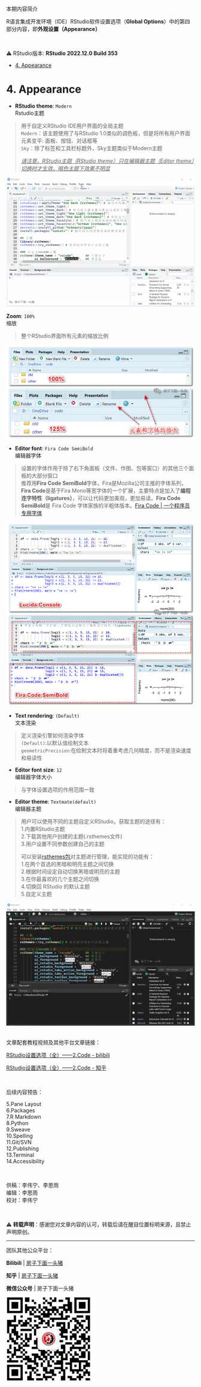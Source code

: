 
本期内容简介  

R语言集成开发环境（IDE）RStudio软件设置选项（**Global Options**）中的第四部分内容，即**外观设置（Appearance）**  
  
<br>  

:warning: RStudio版本: **RStudio 2022.12.0 Build 353**   

- [4. Appearance](#4-Appearance)  

#  4. Appearance  
  
- **RStudio theme**: `Modern`  
  Rstudio主题  
> 用于自定义RStudio IDE用户界面的全局主题  
> `Modern`：该主题使用了与RStudio 1.0类似的调色板，但是将所有用户界面元素变平: 面板、按钮、对话框等  
> `Sky`：除了标签和工具栏标题外，Sky主题类似于Modern主题  
>  
>  _<u>请注意，RStudio主题（RStudio theme）只在编辑器主题（Editor theme）切换时才生效，暗色主题下效果不明显</u>_  
  
![RStudio主题](/RStudio设置选项/Appearance/image/RStudio主题.gif)  
  
**Zoom**: `100%`  
  缩放  
> 整个RStudio界面所有元素的缩放比例  
  
![全局缩放](/RStudio设置选项/Appearance/image/全局缩放.png)  
  
- **Editor font**: `Fira Code SemiBold`  
  编辑器字体  
> 设置的字体作用于除了右下角面板（文件、作图、包等窗口）的其他三个面板的大部分窗口  
> 推荐用**Fira Code SemiBold**字体，Fira是Mozilla公司主推的字体系列，**Fira Code**是基于Fira Mono等宽字体的一个扩展，主要特点是加入了**编程连字特性（ligatures）**，可以让代码更加美观，更加易读。**Fira Code SemiBold**是 Fira Code 字体家族的半粗体版本。[Fira Code | 一个程序员专用字体](https://zhuanlan.zhihu.com/p/28134371)  
  
![Fira字体](/RStudio设置选项/Appearance/image/Fira字体.png)  
  
- **Text rendering**: `(Default)`  
  文本渲染  
>  定义渲染引擎如何渲染字体   
>  `(Default)`:以默认值绘制文本  
>  `geometricPrecision`:在绘制文本时将着重考虑几何精度，而不是渲染速度和易读性  
  
- **Editor font size**: `12`  
编辑器字体大小  
> 与字体设置选项的作用范围一致  
  
- **Editor theme**: `Textmate(default)`  
  编辑器主题  
> 用户可以使用不同的主题自定义RStudio。获取主题的途径有：  
> 1.内置RStudio主题  
> 2.下载其他用户创建的主题(.rsthemes文件)  
> 3.用户设置不同参数创建自己的主题  
>  
> 可以安装[rsthemes包](https://github.com/gadenbuie/rsthemes)对主题进行管理，能实现的功能有：  
> 1.在两个首选的黑暗和明亮主题之间切换  
> 2.根据时间设定自动切换黑暗或明亮的主题  
> 3.在你最喜欢的几个主题之间切换  
> 4.切换回 RStudio 的默认主题  
> 5.自定义主题  
  
![主题切换和rsthemes包](/RStudio设置选项/Appearance/image/主题切换和rsthemes包.gif)
  

<br>  
文章配套教程视频及其他平台文章链接：

[RStudio设置选项（全）——2.Code - bilibili](https://www.bilibili.com/video/BV1F54y1P75g/?spm_id_from=333.999.0.0&vd_source=80ce2b6dd4bbbedb3ac586032c344bca)

[RStudio设置选项（全）——2.Code - 知乎](https://zhuanlan.zhihu.com/p/605485224)

<br>

后续内容预告：  
  
5.Pane Layout  
6.Packages  
7.R Markdown  
8.Python  
9.Sweave  
10.Spelling  
11.Git/SVN  
12.Publishing  
13.Terminal  
14.Accessibility  

<br>

供稿：李伟宁、李思雨  
编辑：李思雨  
校对：李伟宁  

<br>  

:warning: **转载声明**：感谢您对文章内容的认可，转载后请在醒目位置标明来源，且禁止声明原创。  

---  
  
团队其他公众平台：  
  
**Bilibili** | [房子下面一头猪](https://space.bilibili.com/1521325260) 
  
**知乎** | [房子下面一头猪](https://www.zhihu.com/people/mang-guo-c-60-10)
  
**微信公众号** | 房子下面一头猪  
  
![公众号](/Platform_materials/公众号二维码_无白边.jpg)  
